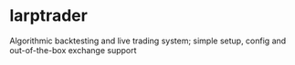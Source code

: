 # larptrader
Algorithmic backtesting and live trading system; simple setup, config and out-of-the-box exchange support 
